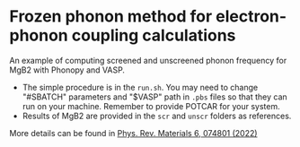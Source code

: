 # Frozen phonon method for electron-phonon coupling calculations

An example of computing screened and unscreened phonon frequency for MgB2 with Phonopy and VASP.

* The simple procedure is in the `run.sh`. You may need to change "#SBATCH" parameters and "$VASP" path in `.pbs` files so that they can run on your machine. Remember to provide POTCAR for your system.
* Results of MgB2 are provided in the `scr` and `unscr` folders as references.

More details can be found in [Phys. Rev. Materials 6, 074801 (2022)](https://doi.org/10.1103/PhysRevMaterials.6.074801)

